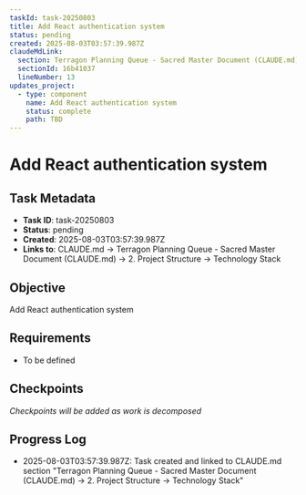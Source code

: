 ```yaml
---
taskId: task-20250803
title: Add React authentication system
status: pending
created: 2025-08-03T03:57:39.987Z
claudeMdLink:
  section: Terragon Planning Queue - Sacred Master Document (CLAUDE.md) → 2. Project Structure → Technology Stack
  sectionId: 16b41037
  lineNumber: 13
updates_project:
  - type: component
    name: Add React authentication system
    status: complete
    path: TBD
---
```


# Add React authentication system

## Task Metadata
- **Task ID**: task-20250803
- **Status**: pending
- **Created**: 2025-08-03T03:57:39.987Z
- **Links to**: CLAUDE.md → Terragon Planning Queue - Sacred Master Document (CLAUDE.md) → 2. Project Structure → Technology Stack

## Objective
Add React authentication system

## Requirements
- To be defined

## Checkpoints
*Checkpoints will be added as work is decomposed*

## Progress Log
- 2025-08-03T03:57:39.987Z: Task created and linked to CLAUDE.md section "Terragon Planning Queue - Sacred Master Document (CLAUDE.md) → 2. Project Structure → Technology Stack"

